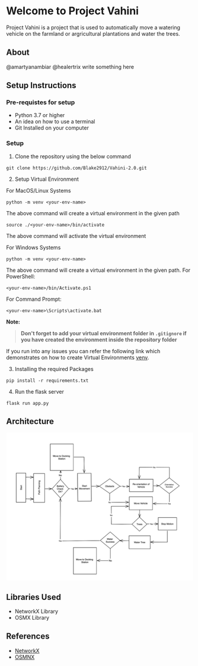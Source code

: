 # Welcome to Project Vahini

Project Vahini is a project that is used to automatically move a watering vehicle on the farmland or argricultural plantations and water the trees.

## About
@amartyanambiar @healertrix write something here

## Setup Instructions

### Pre-requistes for setup
- Python 3.7 or higher
- An idea on how to use a terminal
- Git Installed on your computer

### Setup

1. Clone the repository using the below command

```
git clone https://github.com/Blake2912/Vahini-2.0.git
```

2. Setup Virtual Environment

For MacOS/Linux Systems
```
python -m venv <your-env-name>
```
The above command will create a virtual environment in the given path
```
source ./<your-env-name>/bin/activate
```
The above command will activate the virtual environment

For Windows Systems
```
python -m venv <your-env-name>
```
The above command will create a virtual environment in the given path.
For PowerShell:
```
<your-env-name>/bin/Activate.ps1
```
For Command Prompt:
```
<your-env-name>\Scripts\activate.bat
```

<Strong>
Note:

>Don't forget to add your virtual environment folder in `.gitignore` if you have created the environment inside the repository folder

</Strong>
If you run into any issues you can refer the following link which demonstrates on how to create Virtual Environments <a href="https://docs.python.org/3/library/venv.html">venv</a>.

3. Installing the required Packages

```
pip install -r requirements.txt
```

4. Run the flask server

```
flask run app.py
```

## Architecture
<img src="./doc-assets/Architecture.jpeg"></img>

## Libraries Used
- NetworkX Library
- OSMX Library

## References
- <a href="https://networkx.org">NetworkX</a>
- <a href="https://osmnx.readthedocs.io/en/stable/">OSMNX</a>

